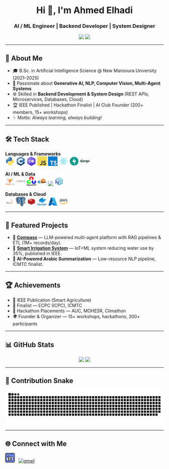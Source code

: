 <h1 align="center">Hi 👋, I'm Ahmed Elhadi</h1>
<h3 align="center">AI / ML Engineer | Backend Developer | System Designer</h3>

<p align="center">
  <a href="https://linkedin.com/in/ahmedelhadi17"><img src="https://img.shields.io/badge/-Ahmed%20Elhadi-blue?style=flat-square&logo=Linkedin&logoColor=white"></a>
  <a href="mailto:ahmedelhadi1777@gmail.com"><img src="https://img.shields.io/badge/-ahmedelhadi1777%40gmail.com-red?style=flat-square&logo=gmail&logoColor=white"></a>
</p>

---

## 🚀 About Me
- 🎓 B.Sc. in Artificial Intelligence Science @ New Mansoura University (2021–2025)  
- 🤖 Passionate about **Generative AI, NLP, Computer Vision, Multi-Agent Systems**  
- ⚙️ Skilled in **Backend Development & System Design** (REST APIs, Microservices, Databases, Cloud)  
- 🏆 IEEE Published | Hackathon Finalist | AI Club Founder (200+ members, 15+ workshops)  
- ✨ Motto: *Always learning, always building!*

---

## 🛠 Tech Stack

**Languages & Frameworks**  
<code><img height="30" src="https://raw.githubusercontent.com/github/explore/main/topics/python/python.png"></code>
<code><img height="30" src="https://raw.githubusercontent.com/github/explore/main/topics/cpp/cpp.png"></code>
<code><img height="30" src="https://raw.githubusercontent.com/github/explore/main/topics/csharp/csharp.png"></code>
<code><img height="30" src="https://raw.githubusercontent.com/github/explore/main/topics/javascript/javascript.png"></code>
<code><img height="30" src="https://raw.githubusercontent.com/github/explore/main/topics/typescript/typescript.png"></code>
<code><img height="30" src="https://raw.githubusercontent.com/github/explore/main/topics/react/react.png"></code>
<code><img height="30" src="https://raw.githubusercontent.com/github/explore/main/topics/fastapi/fastapi.png"></code>
<code><img height="30" src="https://raw.githubusercontent.com/github/explore/main/topics/django/django.png"></code>

**AI / ML & Data**  
<code><img height="30" src="https://raw.githubusercontent.com/github/explore/main/topics/tensorflow/tensorflow.png"></code>
<code><img height="30" src="https://raw.githubusercontent.com/github/explore/main/topics/pytorch/pytorch.png"></code>
<code><img height="30" src="https://raw.githubusercontent.com/github/explore/main/topics/opencv/opencv.png"></code>
<code><img height="30" src="https://raw.githubusercontent.com/github/explore/main/topics/scikit-learn/scikit-learn.png"></code>
<code><img height="30" src="https://raw.githubusercontent.com/github/explore/main/topics/pandas/pandas.png"></code>
<code><img height="30" src="https://raw.githubusercontent.com/github/explore/main/topics/numpy/numpy.png"></code>

**Databases & Cloud**  
<code><img height="30" src="https://raw.githubusercontent.com/github/explore/main/topics/mysql/mysql.png"></code>
<code><img height="30" src="https://raw.githubusercontent.com/github/explore/main/topics/postgresql/postgresql.png"></code>
<code><img height="30" src="https://raw.githubusercontent.com/github/explore/main/topics/redis/redis.png"></code>
<code><img height="30" src="https://raw.githubusercontent.com/github/explore/main/topics/docker/docker.png"></code>
<code><img height="30" src="https://raw.githubusercontent.com/github/explore/main/topics/azure/azure.png"></code>
<code><img height="30" src="https://raw.githubusercontent.com/github/explore/main/topics/aws/aws.png"></code>

---

## 📌 Featured Projects
- 🔹 **[Compass](https://github.com/ahmedelhadi17776/Compass)** — LLM-powered multi-agent platform with RAG pipelines & ETL (1M+ records/day).  
- 🔹 **[Smart Irrigation System](https://ieeexplore.ieee.org/document/10296736)** — IoT+ML system reducing water use by 35%, published in IEEE.  
- 🔹 **AI-Powered Arabic Summarization** — Low-resource NLP pipeline, ICMTC finalist.  

---


## 🏆 Achievements
- 🥇 IEEE Publication (Smart Agriculture)  
- 🥈 Finalist — ECPC (ICPC), ICMTC  
- 🥉 Hackathon Placements — AUC, MOHESR, Climathon  
- 🌍 Founder & Organizer — 15+ workshops, hackathons, 300+ participants  

---

## 📊 GitHub Stats

<p align="center">
  <img height="170px" src="https://github-readme-stats.vercel.app/api?username=ahmedelhadi17776&show_icons=true&theme=tokyonight"/>
  <img height="170px" src="https://github-readme-stats.vercel.app/api/top-langs/?username=ahmedelhadi17776&layout=compact&theme=tokyonight"/>
</p>

---

## 🐍 Contribution Snake

<p align="center">
  <picture>
    <source media="(prefers-color-scheme: dark)" srcset="output/github-contribution-grid-snake-dark.svg" />
    <source media="(prefers-color-scheme: light)" srcset="output/github-contribution-grid-snake.svg" />
    <img alt="github contribution grid snake" src="output/github-contribution-grid-snake.svg" />
  </picture>
</p>

---

## 🌐 Connect with Me
<p align="left">
  <a href="https://linkedin.com/in/ahmedelhadi17"><img height="30" src="https://raw.githubusercontent.com/AbhishekMaira10/AbhishekMaira10/master/linkedin.png"></a>&nbsp;&nbsp;
  <a href="mailto:ahmedelhadi1777@gmail.com">
  <img height="30" src="https://img.icons8.com/color/48/000000/gmail--v1.png" alt="gmail"/>
</a>


</p>
